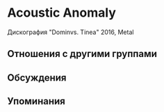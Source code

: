 # Acoustic Anomaly

Дискография
"Dominvs. Tinea" 2016, Metal

## Отношения с другими группами


## Обсуждения


## Упоминания

